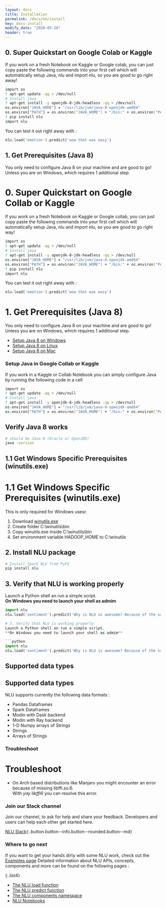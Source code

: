 ```yaml
---
layout: docs
title: Installation
permalink: /docs/en/install
key: docs-install
modify_date: "2020-05-26"
header: true
---
```


<div class="main-docs" markdown="1">

<div class="h3-box" markdown="1">

## 0. Super Quickstart on Google Colab or Kaggle

If you work on a fresh Notebook on Kaggle or Google colab, you can just copy paste the following commands into your first cell which 
will automatically setup Java, nlu and import nlu, so you are good to go right away!

```bash
import os
! apt-get update -qq > /dev/null   
# Install java
! apt-get install -y openjdk-8-jdk-headless -qq > /dev/null
os.environ["JAVA_HOME"] = "/usr/lib/jvm/java-8-openjdk-amd64"
os.environ["PATH"] = os.environ["JAVA_HOME"] + "/bin:" + os.environ["PATH"]
! pip install nlu
import nlu
```
You can test it out right away with :
```python
nlu.load('emotion').predict('wow that was easy')
```

</div><div class="h3-box" markdown="1">

## 1. Get Prerequisites (Java 8)

You only need to configure Java 8 on your machine and are good to go! 
Unless you are on Windows, which requires 1 additional step.

# 0. Super Quickstart on Google Collab or Kaggle

If you work on a fresh Notebook on Kaggle or Google collab, you can just copy paste the following commands into your first cell which 
will automatically setup Java, nlu and import nlu, so you are good to go right way!

```bash
import os
! apt-get update -qq > /dev/null   
# Install java
! apt-get install -y openjdk-8-jdk-headless -qq > /dev/null
os.environ["JAVA_HOME"] = "/usr/lib/jvm/java-8-openjdk-amd64"
os.environ["PATH"] = os.environ["JAVA_HOME"] + "/bin:" + os.environ["PATH"]
! pip install nlu
import nlu
```
You can test it out right away with :
```python
nlu.load('emotion').predict('wow that was easy')
```


# 1. Get Prerequisites (Java 8)

You only need to configure Java 8 on your machine and are good to go! 
Unless you are on Windows, which requires 1 additional step.


- [Setup Java 8 on Windows](https://access.redhat.com/documentation/en-us/openjdk/8/html/openjdk_8_for_windows_getting_started_guide/getting_started_with_openjdk_for_windows)
- [Setup Java 8 on Linux](https://openjdk.java.net/install/)
- [Setup Java 8 on Mac](https://docs.oracle.com/javase/8/docs/technotes/guides/install/mac_jdk.html)

</div><div class="h3-box" markdown="1">

### Setup Java in Google Collab or Kaggle
If you work in a Kaggle or Collab Notebook you can simply configure Java by running the following code in a cell

```bash
import os
! apt-get update -qq > /dev/null   
# Install java
! apt-get install -y openjdk-8-jdk-headless -qq > /dev/null
os.environ["JAVA_HOME"] = "/usr/lib/jvm/java-8-openjdk-amd64"
os.environ["PATH"] = os.environ["JAVA_HOME"] + "/bin:" + os.environ["PATH"]
```

</div><div class="h3-box" markdown="1">

## Verify Java 8 works
```bash
# should be Java 8 (Oracle or OpenJDK)
java -version
```

</div><div class="h3-box" markdown="1">

## 1.1 Get Windows Specific Prerequisites (winutils.exe)
# 1.1 Get Windows Specific Prerequisites (winutils.exe)

This is only required for Windows usesr.
1. Download [winutils.exe](https://github.com/steveloughran/winutils/blob/master/hadoop-2.7.1/bin/winutils.exe)
2. Create folder C:\winutils\bin
3. Copy winutils.exe inside C:\winutils\bin
4. Set environment variable HADOOP_HOME to C:\winutils

</div><div class="h3-box" markdown="1">

## 2. Install NLU package

```bash
# Install Spark NLU from PyPI
pip install nlu
```

</div><div class="h3-box" markdown="1">

## 3. Verify that NLU is working properly
Launch a Python shell an run a simple script.         
**On Windows you need to launch your shell as admim**

```python
import nlu
nlu.load('sentiment').predict('Why is NLU so awesome? Because of the sauce!')

# 3. Verify that NLU is working properly
Launch a Python shell an run a simple script.         
**On Windows you need to launch your shell as admim**

```python
import nlu
nlu.load('sentiment').predict('Why is NLU is awesome? Because of the sauce!')
```

</div><div class="h3-box" markdown="1">

## Supported data types

##  Supported data types
NLU supports currently the following data formats :
- Pandas Dataframes 
- Spark Dataframes 
- Modin with Dask backend
- Modin with Ray backend
- 1-D Numpy arrays of Strings
- Strings
- Arrays of Strings

</div><div class="block-wrapper"><div class="block-box" markdown="1">

### Troubleshoot
# Troubleshoot

- On Arch based distributions like Manjaro you might encounter an error because of missing libffi.so.6.      
With *yay libffi6* you can resolve this error.

</div><div class="block-box" markdown="1">

### Join our Slack channel

Join our channel, to ask for help and share your feedback. Developers and users can help each other get started here.

[NLU Slack](https://spark-nlp.slack.com/archives/C0196BQCDPY){:.button.button--info.button--rounded.button--md}

</div></div><div class="h3-box" markdown="1">

### Where to go next

If you want to get your hands dirty with some NLU work, check out the [Examples page](examples)
Detailed information about NLU APIs, concepts, components and more can be found on the following pages :

{:.list4}
- [The NLU load function](load_api)
- [The NLU predict function](predict_api)
- [The NLU components namespace](https://nlu.johnsnowlabs.com/docs/en/namespace)
- [NLU Notebooks](notebooks)

</div></div>